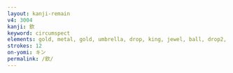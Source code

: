 ```yaml
---
layout: kanji-remain
v4: 3004
kanji: 欽
keyword: circumspect
elements: gold, metal, gold, umbrella, drop, king, jewel, ball, drop2, lack, yawn, bound up, person
strokes: 12
on-yomi: キン
permalink: /欽/
---
```






